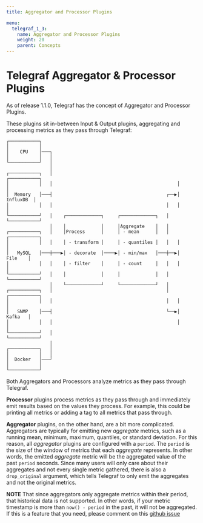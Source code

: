 ```yaml
---
title: Aggregator and Processor Plugins

menu:
  telegraf_1_3:
    name: Aggregator and Processor Plugins
    weight: 20
    parent: Concepts
---
```



# Telegraf Aggregator & Processor Plugins

As of release 1.1.0, Telegraf has the concept of Aggregator and Processor Plugins.

These plugins sit in-between Input & Output plugins, aggregating and processing
metrics as they pass through Telegraf:

```
┌───────────┐
│           │
│    CPU    │───┐
│           │   │
└───────────┘   │
                │
┌───────────┐   │                                              ┌───────────┐
│           │   │                                              │           │
│  Memory   │───┤                                          ┌──▶│ InfluxDB  │
│           │   │                                          │   │           │
└───────────┘   │    ┌─────────────┐     ┌─────────────┐   │   └───────────┘
                │    │             │     │Aggregate    │   │
┌───────────┐   │    │Process      │     │ - mean      │   │   ┌───────────┐
│           │   │    │ - transform │     │ - quantiles │   │   │           │
│   MySQL   │───┼───▶│ - decorate  │────▶│ - min/max   │───┼──▶│   File    │
│           │   │    │ - filter    │     │ - count     │   │   │           │
└───────────┘   │    │             │     │             │   │   └───────────┘
                │    └─────────────┘     └─────────────┘   │
┌───────────┐   │                                          │   ┌───────────┐
│           │   │                                          │   │           │
│   SNMP    │───┤                                          └──▶│   Kafka   │
│           │   │                                              │           │
└───────────┘   │                                              └───────────┘
                │
┌───────────┐   │
│           │   │
│  Docker   │───┘
│           │
└───────────┘
```

Both Aggregators and Processors analyze metrics as they pass through Telegraf.

**Processor** plugins process metrics as they pass through and immediately emit
results based on the values they process. For example, this could be printing
all metrics or adding a tag to all metrics that pass through.

**Aggregator** plugins, on the other hand, are a bit more complicated. Aggregators
are typically for emitting new _aggregate_ metrics, such as a running mean,
minimum, maximum, quantiles, or standard deviation. For this reason, all _aggregator_
plugins are configured with a `period`. The `period` is the size of the window
of metrics that each _aggregate_ represents. In other words, the emitted
_aggregate_ metric will be the aggregated value of the past `period` seconds.
Since many users will only care about their aggregates and not every single metric
gathered, there is also a `drop_original` argument, which tells Telegraf to only
emit the aggregates and not the original metrics.

**NOTE** That since aggregators only aggregate metrics within their period, that
historical data is not supported. In other words, if your metric timestamp is more
than `now() - period` in the past, it will not be aggregated. If this is a feature
that you need, please comment on this [github issue](https://github.com/influxdata/telegraf/issues/1992)
